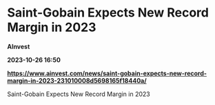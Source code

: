 # Saint-Gobain Expects New Record Margin in 2023
**AInvest**

**2023-10-26 16:50**

**https://www.ainvest.com/news/saint-gobain-expects-new-record-margin-in-2023-231010008d5698165f18440a/**

Saint-Gobain Expects New Record Margin in 2023